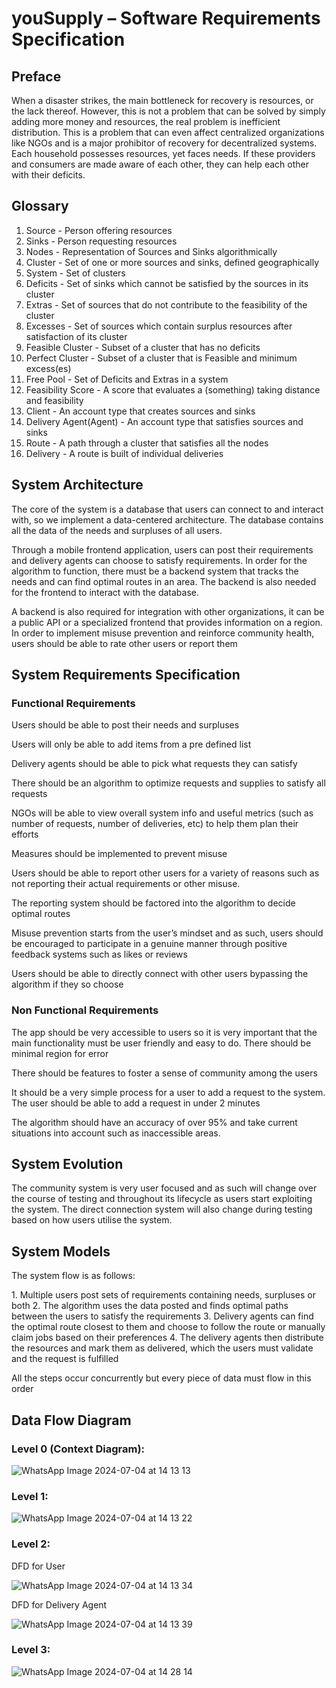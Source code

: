 # youSupply – Software Requirements Specification

## Preface

When a disaster strikes, the main bottleneck for recovery is resources, or the lack thereof. However, this is not a problem that can be solved by simply adding more money and resources, the real problem is inefficient distribution. This is a problem that can even affect centralized organizations like NGOs and is a major prohibitor of recovery for decentralized systems. Each household possesses resources, yet faces needs. If these providers and consumers are made aware of each other, they can help each other with their deficits.

## Glossary

1. Source - Person offering resources
2. Sinks - Person requesting resources
3. Nodes - Representation of Sources and Sinks algorithmically
4. Cluster - Set of one or more sources and sinks, defined geographically
5. System - Set of clusters
6. Deficits - Set of sinks which cannot be satisfied by the sources in its cluster
7. Extras - Set of sources that do not contribute to the feasibility of the cluster
8. Excesses - Set of sources which contain surplus resources after satisfaction of its cluster
9. Feasible Cluster - Subset of a cluster that has no deficits
10. Perfect Cluster - Subset of a cluster that is Feasible and minimum excess(es)
11. Free Pool - Set of Deficits and Extras in a system
12. Feasibility Score - A score that evaluates a (something) taking distance and feasibility
13. Client - An account type that creates sources and sinks
14. Delivery Agent(Agent) - An account type that satisfies sources and sinks
15. Route - A path through a cluster that satisfies all the nodes
16. Delivery - A route is built of individual deliveries



## System Architecture

​The core of the system is a database that users can connect to and interact with, so we implement a data-centered architecture. The database contains all the data of the needs and surpluses of all users. 

​Through a mobile frontend application, users can post their requirements and delivery agents can choose to satisfy requirements. In order for the algorithm to function, there must be a backend system that tracks the needs and can find optimal routes in an area. The backend is also needed for the frontend to interact with the database.

A backend is also required for integration with other organizations, it can be a public API or a specialized frontend that provides information on a region. In order to implement misuse prevention and reinforce community health, users should be able to rate other users or report them

## System Requirements Specification

### Functional Requirements

Users should be able to post their needs and surpluses

Users will only be able to add items from a pre defined list

Delivery agents should be able to pick what requests they can satisfy

There should be an algorithm to optimize requests and supplies to satisfy all requests

NGOs will be able to view overall system info and useful metrics (such as number of requests, number of deliveries, etc) to help them plan their efforts

Measures should be implemented to prevent misuse

​Users should be able to report other users for a variety of reasons such as not reporting their actual requirements or other misuse. 

The reporting system should  be factored into the algorithm to decide optimal routes

​Misuse prevention starts from the user’s mindset and as such, users should be encouraged to participate in a genuine manner through positive feedback systems such as likes or reviews

Users should be able to directly connect with other users bypassing the algorithm if they so choose


### Non Functional Requirements
​The app should be very accessible to users so it is very important that the main functionality must be user friendly and easy to do. There should be minimal region for error

There should be features to foster a sense of community among the users

​It should be a very simple process for a user to add a request to the system. The user should be able to add a request in under 2 minutes

​The algorithm should have an accuracy of over 95% and take current situations into account such as inaccessible areas. 




## System Evolution

​The community system is very user focused and as such will change over the course of testing and throughout its lifecycle as users start exploiting the system. The direct connection system will also change during testing based on how users utilise the system.

## System Models

The system flow is as follows:

1. Multiple users post sets of requirements containing needs, surpluses or both
2. The algorithm uses the data posted and finds optimal paths between the users to satisfy the requirements
3. Delivery agents can find the optimal route closest to them and choose to follow the route or manually claim jobs based on their preferences
4. The delivery agents then distribute the resources and mark them as delivered, which the users must validate and the request is fulfilled

All the steps occur concurrently but every piece of data must flow in this order

## Data Flow Diagram
### Level 0 (Context Diagram):

![WhatsApp Image 2024-07-04 at 14 13 13](https://github.com/akashShanmugraj/programming-notes/assets/65720968/529d1b72-e25e-49db-839f-1394b263e38a)

### Level 1:
![WhatsApp Image 2024-07-04 at 14 13 22](https://github.com/akashShanmugraj/programming-notes/assets/65720968/d1914ac0-19ef-4772-9100-3a32fb7e27df)

### Level 2:

DFD for User

![WhatsApp Image 2024-07-04 at 14 13 34](https://github.com/akashShanmugraj/programming-notes/assets/65720968/fe23c2b8-21f0-476c-b589-80690abab908)

DFD for Delivery Agent

![WhatsApp Image 2024-07-04 at 14 13 39](https://github.com/akashShanmugraj/programming-notes/assets/65720968/b4e9e6e8-9ddf-4aff-8ff6-525f25ff91f2)

### Level 3:

![WhatsApp Image 2024-07-04 at 14 28 14](https://github.com/akashShanmugraj/programming-notes/assets/65720968/e6d348cc-b745-40fa-a1d1-d794e1db057d)




